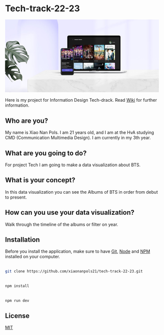 # Tech-track-22-23

![cover](https://github.com/xiaonanpols21/block-tech-v2/blob/main/public/img-wiki/cover.jpg)

Here is my project for Information Design Tech-drack. Read [Wiki](https://github.com/xiaonanpols21/tech-track-22-23/wiki) for further information.

## Who are you?

My name is Xiao Nan Pols. I am 21 years old, and I am at the HvA studying CMD (Communication Multimedia Design). I am currently in my 3th year. 

## What are you going to do?

For project Tech I am going to make a data visualization about BTS. 

## What is your concept?

In this data visualization you can see the Albums of BTS in order from debut to present.

## How can you use your data visualization?

Walk through the timeline of the albums or filter on year.

## Installation

Before you install the application, make sure to have [Git](https://git-scm.com/book/en/v2/Getting-Started-Installing-Git), [Node](https://nodejs.org/en/download/) and [NPM](https://docs.npmjs.com/downloading-and-installing-node-js-and-npm) installed on your computer.

``` bash

git clone https://github.com/xiaonanpols21/tech-track-22-23.git

```
``` bash

npm install

```

``` bash

npm run dev

```

## License

[MIT](https://github.com/xiaonanpols21/tech-track-22-23/blob/main/LICENSE)
